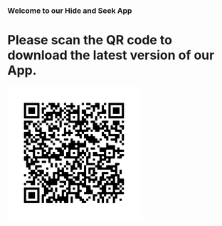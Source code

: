 ### Welcome to our Hide and Seek App
# Please scan the QR code to download the latest version of our App.
![QR](QR.png)
